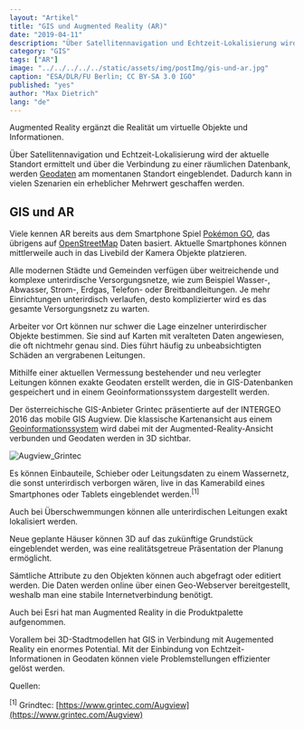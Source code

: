 ```yaml
---
layout: "Artikel"
title: "GIS und Augmented Reality (AR)"
date: "2019-04-11"
description: "Über Satellitennavigation und Echtzeit-Lokalisierung wird der aktuelle Standort ermittelt und über die Verbindung zu einer räumlichen Datenbank, werden Geodaten am momentanen Standort eingeblendet"
category: "GIS"
tags: ["AR"]
image: "../../../../../static/assets/img/postImg/gis-und-ar.jpg"
caption: "ESA/DLR/FU Berlin; CC BY-SA 3.0 IGO"
published: "yes"
author: "Max Dietrich"
lang: "de"
---
```


Augmented Reality ergänzt die Realität um virtuelle Objekte und Informationen.

Über Satellitennavigation und Echtzeit-Lokalisierung wird der aktuelle Standort ermittelt und über die Verbindung zu einer räumlichen Datenbank, werden [Geodaten](/gis/was-sind-geodaten "Was sind Geodaten") am momentanen Standort eingeblendet. Dadurch kann in vielen Szenarien ein erheblicher Mehrwert geschaffen werden.

## [](#gis-und-ar)GIS und AR

Viele kennen AR bereits aus dem Smartphone Spiel [Pokémon GO](https://de.wikipedia.org/wiki/Pok%C3%A9mon_Go), das übrigens auf [OpenStreetMap](https://www.openstreetmap.org/) Daten basiert. Aktuelle Smartphones können mittlerweile auch in das Livebild der Kamera Objekte platzieren.

Alle modernen Städte und Gemeinden verfügen über weitreichende und komplexe unterirdische Versorgungsnetze, wie zum Beispiel Wasser-, Abwasser, Strom-, Erdgas, Telefon- oder Breitbandleitungen. Je mehr Einrichtungen unterirdisch verlaufen, desto komplizierter wird es das gesamte Versorgungsnetz zu warten.

Arbeiter vor Ort können nur schwer die Lage einzelner unterirdischer Objekte bestimmen. Sie sind auf Karten mit veralteten Daten angewiesen, die oft nichtmehr genau sind. Dies führt häufig zu unbeabsichtigten Schäden an vergrabenen Leitungen.

Mithilfe einer aktuellen Vermessung bestehender und neu verlegter Leitungen können exakte Geodaten erstellt werden, die in GIS-Datenbanken gespeichert und in einem Geoinformationssystem dargestellt werden.

Der österreichische GIS-Anbieter Grintec präsentierte auf der INTERGEO 2016 das mobile GIS Augview. Die klassische Kartenansicht aus einem [Geoinformationssystem](/gis/was-ist-gis "Was ist GIS?") wird dabei mit der Augmented-Reality-Ansicht verbunden und Geodaten werden in 3D sichtbar.

![Augview_Grintec](/static/dc422fa39aeec1f592fd8aadb609ae80/14c49/Still023_QUELLE_-Augview_Grintec.png "Augview_Grintec")

Es können Einbauteile, Schieber oder Leitungsdaten zu einem Wassernetz, die sonst unterirdisch verborgen wären, live in das Kamerabild eines Smartphones oder Tablets eingeblendet werden.<sup>[1]</sup>

Auch bei Überschwemmungen können alle unterirdischen Leitungen exakt lokalisiert werden.

Neue geplante Häuser können 3D auf das zukünftige Grundstück eingeblendet werden, was eine realitätsgetreue Präsentation der Planung ermöglicht.

Sämtliche Attribute zu den Objekten können auch abgefragt oder editiert werden. Die Daten werden online über einen Geo-Webserver bereitgestellt, weshalb man eine stabile Internetverbindung benötigt.

Auch bei Esri hat man Augmented Reality in die Produktpalette aufgenommen.

Vorallem bei 3D-Stadtmodellen hat GIS in Verbindung mit Augemented Reality ein enormes Potential. Mit der Einbindung von Echtzeit-Informationen in Geodaten können viele Problemstellungen effizienter gelöst werden.

Quellen:

<sup>[1]</sup> Grindtec: [https://www.grintec.com/Augview](https://www.grintec.com/Augview)